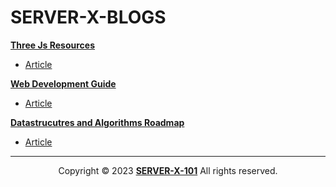 # SERVER-X-BLOGS

[**Three Js Resources**](./Three-Js-Resources)
- [Article](./Three-Js-Resources.md)

[**Web Development Guide**](./Web-Dev-Guide)
- [Article](./Web-dev-Guide.md)

[**Datastrucutres and Algorithms Roadmap**](https://github.com/SERVER-X-101/DSA-BASIC-TO-ADVANCED)
- [Article](https://github.com/SERVER-X-101/DSA-BASIC-TO-ADVANCED)

---

<p align="center">
  Copyright © 2023 <b><a href="https://github.com/SERVER-X-101">SERVER-X-101</a></b> All rights reserved. <br/>
</p>
